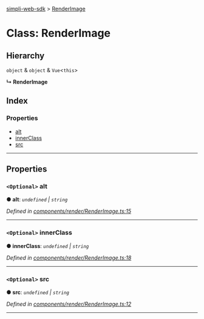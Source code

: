 [simpli-web-sdk](../README.md) > [RenderImage](../classes/renderimage.md)

# Class: RenderImage

## Hierarchy

 `object` & `object` & `Vue`<`this`>

**↳ RenderImage**

## Index

### Properties

* [alt](renderimage.md#alt)
* [innerClass](renderimage.md#innerclass)
* [src](renderimage.md#src)

---

## Properties

<a id="alt"></a>

### `<Optional>` alt

**● alt**: *`undefined` \| `string`*

*Defined in [components/render/RenderImage.ts:15](https://github.com/simplitech/simpli-web-sdk/blob/a829314/src/components/render/RenderImage.ts#L15)*

___
<a id="innerclass"></a>

### `<Optional>` innerClass

**● innerClass**: *`undefined` \| `string`*

*Defined in [components/render/RenderImage.ts:18](https://github.com/simplitech/simpli-web-sdk/blob/a829314/src/components/render/RenderImage.ts#L18)*

___
<a id="src"></a>

### `<Optional>` src

**● src**: *`undefined` \| `string`*

*Defined in [components/render/RenderImage.ts:12](https://github.com/simplitech/simpli-web-sdk/blob/a829314/src/components/render/RenderImage.ts#L12)*

___

